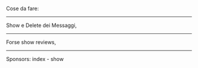 Cose da fare:
**************************
Show e Delete dei Messaggi,
**************************
Forse show reviews, 
**************************
Sponsors: index - show
